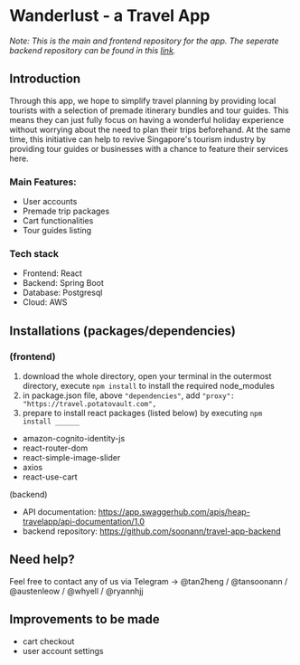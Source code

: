 # Wanderlust - a Travel App

<i>Note: This is the main and frontend repository for the app. The seperate backend repository can be found in this <a href="https://github.com/soonann/travel-app-backend">link</a>.</i>

## **Introduction**
Through this app, we hope to simplify travel planning by providing local tourists with a selection of premade itinerary bundles and tour guides. This means they can just fully focus on having a wonderful holiday experience without worrying about the need to plan their trips beforehand. At the same time, this initiative can help to revive Singapore's tourism industry by providing tour guides or businesses with a chance to feature their services here.

### Main Features:
- User accounts
- Premade trip packages
- Cart functionalities
- Tour guides listing

### Tech stack
- Frontend: React
- Backend: Spring Boot
- Database: Postgresql
- Cloud: AWS

## **Installations (packages/dependencies)**
### (frontend)
1. download the whole directory, open your terminal in the outermost directory, execute `npm install` to install the required node_modules
2. in package.json file, above `"dependencies"`, add `"proxy": "https://travel.potatovault.com",`
3. prepare to install react packages (listed below) by executing `npm install ______`
- amazon-cognito-identity-js
- react-router-dom
- react-simple-image-slider
- axios
- react-use-cart

(backend)
- API documentation: https://app.swaggerhub.com/apis/heap-travelapp/api-documentation/1.0
- backend repository: https://github.com/soonann/travel-app-backend

## **Need help?**
Feel free to contact any of us via Telegram -> @tan2heng / @tansoonann / @austenleow / @whyell / @ryannhjj

## **Improvements to be made**
- cart checkout
- user account settings
